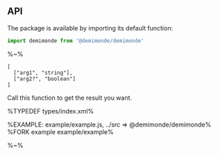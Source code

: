 ## API

The package is available by importing its default function:

```js
import demimonde from '@demimonde/demimonde'
```

%~%

```## demimonde
[
  ["arg1", "string"],
  ["arg2?", "boolean"]
]
```

Call this function to get the result you want.

%TYPEDEF types/index.xml%

%EXAMPLE: example/example.js, ../src => @demimonde/demimonde%
%FORK example example/example%

%~%